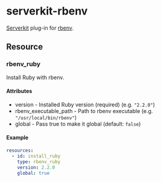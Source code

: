 # serverkit-rbenv
[Serverkit](https://github.com/r7kamura/serverkit) plug-in for [rbenv](https://github.com/sstephenson/rbenv).

## Resource
### rbenv_ruby
Install Ruby with rbenv.

#### Attributes
- version - Installed Ruby version (required) (e.g. `"2.2.0"`)
- rbenv_executable_path - Path to rbenv executable (e.g. `"/usr/local/bin/rbenv"`)
- global - Pass true to make it global (default: `false`)

#### Example
```yml
resources:
  - id: install_ruby
    type: rbenv_ruby
    version: 2.2.0
    global: true
```
